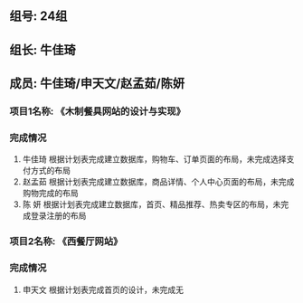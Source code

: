 ## 组号: 24组

## 组长:  牛佳琦  

## 成员: 牛佳琦/申天文/赵孟茹/陈妍

### 项目1名称: 《**木制餐具网站的设计与实现**》

### 完成情况

1. 牛佳琦 根据计划表完成建立数据库，购物车、订单页面的布局，未完成选择支付方式的布局
2. 赵孟茹 根据计划表完成建立数据库，商品详情、个人中心页面的布局，未完成购物完成的布局
3. 陈    妍 根据计划表完成建立数据库，首页、精品推荐、热卖专区的布局，未完成登录注册的布局

### 项目2名称: 《**西餐厅网站**》

### 完成情况

1. 申天文 根据计划表完成首页的设计，未完成无